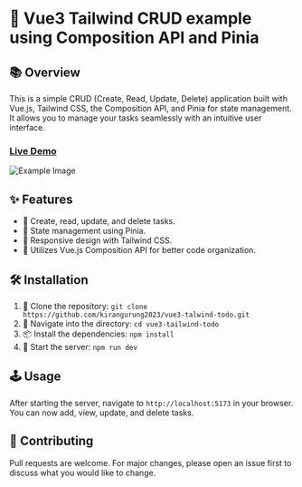 
# 🚀 Vue3 Tailwind CRUD example using Composition API and Pinia

## 📚 Overview

This is a simple CRUD (Create, Read, Update, Delete) application built with Vue.js, Tailwind CSS, the Composition API, and Pinia for state management. It allows you to manage your tasks seamlessly with an intuitive user interface.
### [Live Demo](https://vue3-tailwind-todo.vercel.app/)
![Example Image](https://github.com/kirangurung2023/vue3-talwind-todo/blob/main/public/crud.png)

## ✨ Features

- 📝 Create, read, update, and delete tasks.
- 🔄 State management using Pinia.
- 📱 Responsive design with Tailwind CSS.
- 🧩 Utilizes Vue.js Composition API for better code organization.

## 🛠️ Installation

1. 📂 Clone the repository: `git clone https://github.com/kirangurung2023/vue3-talwind-todo.git`
2. 🚀 Navigate into the directory: `cd vue3-tailwind-todo`
3. 📦 Install the dependencies: `npm install`
4. 🎉 Start the server: `npm run dev`

## 🕹️ Usage

After starting the server, navigate to `http://localhost:5173` in your browser. You can now add, view, update, and delete tasks.

## 🤝 Contributing

Pull requests are welcome. For major changes, please open an issue first to discuss what you would like to change.

